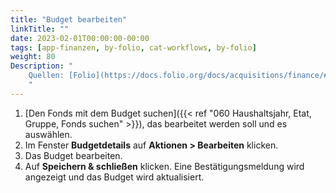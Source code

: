 ```yaml
---
title: "Budget bearbeiten"
linkTitle: ""
date: 2023-02-01T00:00:00-00:00
tags: [app-finanzen, by-folio, cat-workflows, by-folio]
weight: 80
Description: "
    Quellen: [Folio](https://docs.folio.org/docs/acquisitions/finance/#editing-a-budget) & [GBV](https://info.gbv.de/display/FOLIOGBVEXTERN/Folio:+Budget+bearbeiten)
    "
---
```


1.  [Den Fonds mit dem Budget suchen]({{< ref "060 Haushaltsjahr, Etat, Gruppe, Fonds suchen" >}}), das bearbeitet werden soll und es auswählen.
2.  Im Fenster **Budgetdetails** auf **Aktionen > Bearbeiten** klicken.
3.  Das Budget bearbeiten.
4.  Auf **Speichern & schließen** klicken. Eine Bestätigungsmeldung wird angezeigt und das Budget wird aktualisiert.
